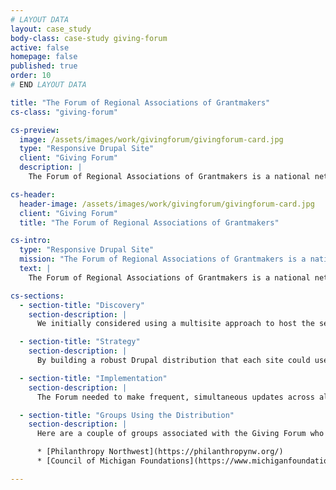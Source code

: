 ```yaml
---
# LAYOUT DATA
layout: case_study
body-class: case-study giving-forum
active: false
homepage: false
published: true
order: 10
# END LAYOUT DATA

title: "The Forum of Regional Associations of Grantmakers"
cs-class: "giving-forum"

cs-preview:
  image: /assets/images/work/givingforum/givingforum-card.jpg
  type: "Responsive Drupal Site"
  client: "Giving Forum"
  description: |
    The Forum of Regional Associations of Grantmakers is a national network that facilitates effective philanthropy that strengthens communities and improves lives throughout the United States.

cs-header:
  header-image: /assets/images/work/givingforum/givingforum-card.jpg
  client: "Giving Forum"
  title: "The Forum of Regional Associations of Grantmakers"

cs-intro:
  type: "Responsive Drupal Site"
  mission: "The Forum of Regional Associations of Grantmakers is a national network that facilitates effective philanthropy that strengthens communities and improves lives throughout the United States."
  text: |
    The Forum of Regional Associations of Grantmakers is a national network comprised of thirty-four geographically-based professional associations with staff sizes ranging from one to twenty plus. Seventeen of these associations share a similar technology platform. The Forum wanted to transition to a more open and flexible system rather than maintain this highly-custom content management solution. That’s where ThinkShout came in. After careful consideration, we ultimately recommended Pantheon One -- the only solution that allows a network of nonprofits to roll out a custom-built shared Drupal distribution -- as a platform.

cs-sections:
  - section-title: "Discovery"
    section-description: |
      We initially considered using a multisite approach to host the seventeen sites, but were concerned about the customization and update difficulties we’d face with that platform. In the end, Pantheon One won out.

  - section-title: "Strategy"
    section-description: |
      By building a robust Drupal distribution that each site could use, every member started off with the same tools for uniformity and ease of use. This not only cut down on cost, but still allowed for expansion if the association or individual members ever needed more advanced utilities. Lastly, we also introduced a brand new version of the Salesforce integration suite, which allowed for seamless, quick updates.

  - section-title: "Implementation"
    section-description: |
      The Forum needed to make frequent, simultaneous updates across all of their sites, so we needed to go with a toolset that would allow for quick changes with minimal downtime. Each participating organization had the capability to customize the look and feel of their site while being empowered to make changes and updates according to their own timeline.

  - section-title: "Groups Using the Distribution"
    section-description: |
      Here are a couple of groups associated with the Giving Forum who are using the distribution we built:

      * [Philanthropy Northwest](https://philanthropynw.org/)
      * [Council of Michigan Foundations](https://www.michiganfoundations.org/)  

---
```

